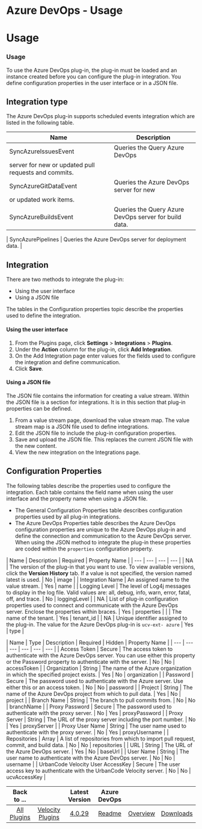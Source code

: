 
Azure DevOps - Usage
====================

# Usage



### Usage




  To use the Azure DevOps plug-in, the plug-in must be loaded and an instance created before you can 
configure the plug-in integration. You define configuration properties in the user interface or in a JSON file.



Integration type
----------------


The Azure DevOps plug-in supports scheduled events integration which are listed in 
the following table.




| Name | Description |
| --- | --- |
| SyncAzureIssuesEvent | Queries the Query Azure DevOps 
server for new or updated pull requests and commits. |
| SyncAzureGitDataEvent | Queries the Azure DevOps server for new
 or updated work items. |
| SyncAzureBuildsEvent | Queries the Query Azure DevOps server for build data. |
| 
SyncAzurePipelines | Queries the Azure DevOps server for deployment data. |


Integration
-----------


There are two 
methods to integrate the plug-in:


* Using the user interface
* Using a JSON file


The tables in the Configuration 
properties topic describe the properties used to define the integration.


#### Using the user interface


1. From the 
Plugins page, click **Settings** > **Integrations** > **Plugins**.
2. Under the **Action** column for the plug-in, click
 **Add Integration**.
3. On the Add Integration page enter values for the fields used to configure the integration and 
define communication.
4. Click **Save**.


#### Using a JSON file


The JSON file contains the information for creating 
a value stream. Within the JSON file is a section for integrations. It is in this section that plug-in properties can be
 defined.


1. From a value stream page, download the value stream map. The value stream map is a JSON file used to 
define integrations.
2. Edit the JSON file to include the plug-in configuration properties.
3. Save and upload the JSON 
file. This replaces the current JSON file with the new content.
4. View the new integration on the Integrations page.



Configuration Properties
------------------------


The following tables describe the properties used to configure the 
integration. Each table contains the field name when using the user interface and the property name when using a JSON 
file.


* The General Configuration Properties table describes configuration properties used by all plug-in 
integrations.
* The Azure DevOps Properties table describes the Azure DevOps configuration properties are unique to the 
Azure DevOps plug-in and define the connection and communication to the Azure DevOps server. When using the JSON method 
to integrate the plug-in these properties are coded within the `properties` configuration property.




| Name | 
Description | Required | Property Name |
| --- | --- | --- | --- |
| NA | The version of the plug-in that you want to 
use. To view available versions, click the **Version History** tab. If a value is not specified, the version named 
latest is used. | No | image |
| Integration Name | An assigned name to the value stream. | Yes | name |
| Logging Level
 | The level of Log4j messages to display in the log file. Valid values are: all, debug, info, warn, error, fatal, off, 
and trace. | No | loggingLevel |
| NA | List of plug-in configuration properties used to connect and communicate with 
the Azure DevOps server. Enclose the properties within braces. | Yes | properties |
|  | The name of the tenant. | Yes |
 tenant\_id |
| NA | Unique identifier assigned to the plug-in. The value for the Azure DevOps plug-in is `ucv-ext-
azure` | Yes | type |




| Name | Type | Description | Required | Hidden | Property Name |
| --- | --- | --- | --- | 
--- | --- |
| Access Token | Secure | The access token to authenticate with the Azure DevOps server. You can use either 
this property or the Password property to authenticate with the server. | No | No | accessToken |
| Organization | 
String | The name of the Azure organization in which the specified project exists. | Yes | No | organization |
| 
Password | Secure | The password used to authenticate with the Azure server. Use either this or an access token. | No | 
No | password |
| Project | String | The name of the Azure DevOps project from which to pull data. | Yes | No | project 
|
| Branch Name | String | The branch to pull commits from. | No | No | branchName |
| Proxy Password | Secure | The 
password used to authenticate with the proxy server. | No | Yes | proxyPassword |
| Proxy Server | String | The URL of 
the proxy server including the port number. | No | Yes | proxyServer |
| Proxy User Name | String | The user name used 
to authenticate with the proxy server. | No | Yes | proxyUsername |
| Repositories | Array | A list of repositories from
 which to import pull request, commit, and build data. | No | No | repositories |
| URL | String | The URL of the Azure 
DevOps server. | Yes | No | baseUrl |
| User Name | String | The user name to authenticate with the Azure DevOps server.
 | No | No | username |
| UrbanCode Velocity User AccessKey | Secure | The user access key to authenticate with the 
UrbanCode Velocity server. | No | No | ucvAccessKey |


  




|Back to ...||Latest Version|Azure DevOps |||
| :---: | :---: | :---: | :---: | :---: | :---: |
|[All Plugins](../../index.md)|[Velocity Plugins](../README.md)|[4.0.29]()|[Readme](README.md)|[Overview](overview.md)|[Downloads](downloads.md)|
